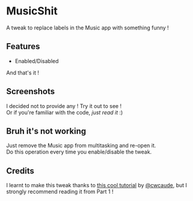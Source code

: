 # MusicShit
A tweak to replace labels in the Music app with something funny !

## Features
* Enabled/Disabled

And that's it !

## Screenshots
I decided not to provide any ! Try it out to see !  
Or if you're familiar with the code, _just read it_ :) 

## Bruh it's not working
Just remove the Music app from multitasking and re-open it.  
Do this operation every time you enable/disable the tweak. 

## Credits
I learnt to make this tweak thanks to [this cool tutorial](https://cwcaude.github.io/project/tutorial/2020/07/12/iOS-tweak-dev-3.html) by [@cwcaude](https://github.com/cwcaude), but I strongly recommend reading it from Part 1 !
